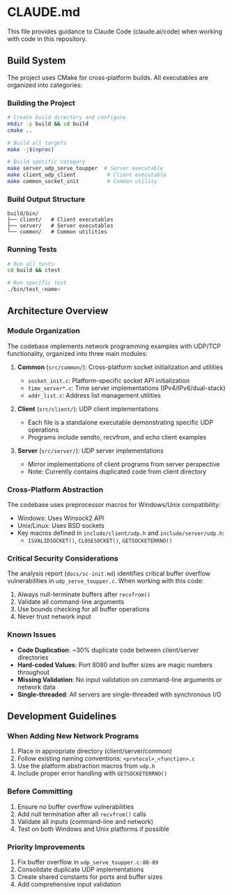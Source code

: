 # CLAUDE.md

This file provides guidance to Claude Code (claude.ai/code) when working with code in this repository.

## Build System

The project uses CMake for cross-platform builds. All executables are organized into categories:

### Building the Project
```bash
# Create build directory and configure
mkdir -p build && cd build
cmake ..

# Build all targets
make -j$(nproc)

# Build specific category
make server_udp_serve_toupper  # Server executable
make client_udp_client          # Client executable
make common_socket_init         # Common utility
```

### Build Output Structure
```
build/bin/
├── client/   # Client executables
├── server/   # Server executables
└── common/   # Common utilities
```

### Running Tests
```bash
# Run all tests
cd build && ctest

# Run specific test
./bin/test_<name>
```

## Architecture Overview

### Module Organization
The codebase implements network programming examples with UDP/TCP functionality, organized into three main modules:

1. **Common** (`src/common/`): Cross-platform socket initialization and utilities
   - `socket_init.c`: Platform-specific socket API initialization
   - `time_server*.c`: Time server implementations (IPv4/IPv6/dual-stack)
   - `addr_list.c`: Address list management utilities

2. **Client** (`src/client/`): UDP client implementations
   - Each file is a standalone executable demonstrating specific UDP operations
   - Programs include sendto, recvfrom, and echo client examples

3. **Server** (`src/server/`): UDP server implementations
   - Mirror implementations of client programs from server perspective
   - Note: Currently contains duplicated code from client directory

### Cross-Platform Abstraction
The codebase uses preprocessor macros for Windows/Unix compatibility:
- Windows: Uses Winsock2 API
- Unix/Linux: Uses BSD sockets
- Key macros defined in `include/client/udp.h` and `include/server/udp.h`:
  - `ISVALIDSOCKET()`, `CLOSESOCKET()`, `GETSOCKETERRNO()`

### Critical Security Considerations
The analysis report (`docs/sc-init.md`) identifies critical buffer overflow vulnerabilities in `udp_serve_toupper.c`. When working with this code:
1. Always null-terminate buffers after `recvfrom()`
2. Validate all command-line arguments
3. Use bounds checking for all buffer operations
4. Never trust network input

### Known Issues
- **Code Duplication**: ~30% duplicate code between client/server directories
- **Hard-coded Values**: Port 8080 and buffer sizes are magic numbers throughout
- **Missing Validation**: No input validation on command-line arguments or network data
- **Single-threaded**: All servers are single-threaded with synchronous I/O

## Development Guidelines

### When Adding New Network Programs
1. Place in appropriate directory (client/server/common)
2. Follow existing naming conventions: `<protocol>_<function>.c`
3. Use the platform abstraction macros from `udp.h`
4. Include proper error handling with `GETSOCKETERRNO()`

### Before Committing
1. Ensure no buffer overflow vulnerabilities
2. Add null termination after all `recvfrom()` calls
3. Validate all inputs (command-line and network)
4. Test on both Windows and Unix platforms if possible

### Priority Improvements
1. Fix buffer overflow in `udp_serve_toupper.c:88-89`
2. Consolidate duplicate UDP implementations
3. Create shared constants for ports and buffer sizes
4. Add comprehensive input validation